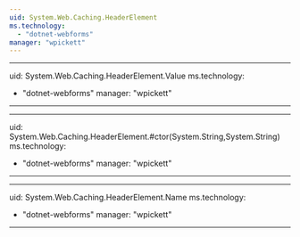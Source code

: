 ```yaml
---
uid: System.Web.Caching.HeaderElement
ms.technology: 
  - "dotnet-webforms"
manager: "wpickett"
---
```


---
uid: System.Web.Caching.HeaderElement.Value
ms.technology: 
  - "dotnet-webforms"
manager: "wpickett"
---

---
uid: System.Web.Caching.HeaderElement.#ctor(System.String,System.String)
ms.technology: 
  - "dotnet-webforms"
manager: "wpickett"
---

---
uid: System.Web.Caching.HeaderElement.Name
ms.technology: 
  - "dotnet-webforms"
manager: "wpickett"
---
